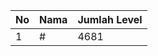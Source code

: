 | No | Nama            | Jumlah Level |
|----|-----------------|--------------|
| 1  | #    |    4681        |
